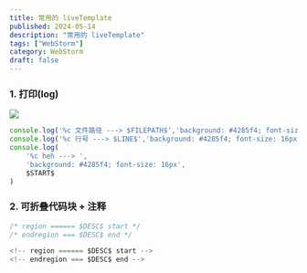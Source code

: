 ```yaml
---
title: 常用的 liveTemplate
published: 2024-05-14
description: "常用的 liveTemplate"
tags: ["WebStorm"]
category: WebStorm
draft: false
---
```


### 1. 打印(log)
![](https://api.onedrive.com/v1.0/shares/s!AmRYeUQXQNkEqX_6awEMDrV3-94n/root/content)
```ts
console.log('%c 文件路径 ---> $FILEPATH$','background: #4285f4; font-size: 16px')
console.log('%c 行号 ---> $LINE$','background: #4285f4; font-size: 16px')
console.log(
    '%c heh ---> ',
    'background: #4285f4; font-size: 16px',
    $START$
)
```

### 2. 可折叠代码块 + 注释
```ts
/* region ====== $DESC$ start */
/* endregion === $DESC$ end */

<!-- region ====== $DESC$ start -->
<!-- endregion === $DESC$ end -->
```

